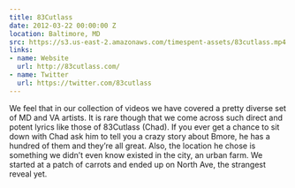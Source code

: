 ```yaml
---
title: 83Cutlass
date: 2012-03-22 00:00:00 Z
location: Baltimore, MD
src: https://s3.us-east-2.amazonaws.com/timespent-assets/83cutlass.mp4
links:
- name: Website
  url: http://83cutlass.com/
- name: Twitter
  url: https://twitter.com/83cutlass
---
```


We feel that in our collection of videos we have covered a pretty diverse set of MD and VA artists. It is rare though that we come across such direct and potent lyrics like those of 83Cutlass (Chad). If you ever get a chance to sit down with Chad ask him to tell you a crazy story about Bmore, he has a hundred of them and they’re all great. Also, the location he chose is something we didn’t even know existed in the city, an urban farm. We started at a patch of carrots and ended up on North Ave, the strangest reveal yet.
